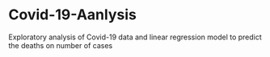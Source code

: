 # Covid-19-Aanlysis
Exploratory analysis of Covid-19 data and linear regression model to predict the deaths on number of cases
